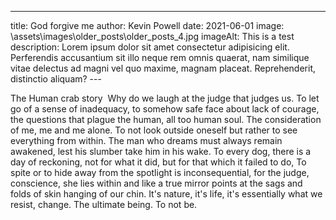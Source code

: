 ---
title: God forgive me
author: Kevin Powell
date: 2021-06-01
image: \assets\images\older_posts\older_posts_4.jpg
imageAlt: This is a test
description: Lorem ipsum dolor sit amet consectetur adipisicing elit. Perferendis accusantium sit illo neque rem omnis quaerat, nam similique vitae delectus ad magni vel quo maxime, magnam placeat. Reprehenderit, distinctio aliquam?
--- 

The Human crab story
 Why do we laugh at the judge that judges us. To let go of a sense of inadequacy, to somehow safe face about lack of courage, the questions that plague the human, all too human soul. The consideration of me, me and me alone. To not look outside oneself but rather to see everything from within. The man who dreams must always remain awakened, lest his slumber take him in his wake. To every dog, there is a day of reckoning, not for what it did, but for that which it failed to do, To spite or to hide away from the spotlight is inconsequential, for the judge, conscience, she lies within and like a true mirror points at the sags and folds of skin hanging of our chin. It's nature, it's life, it's essentially what we resist, change. The ultimate being. To not be.